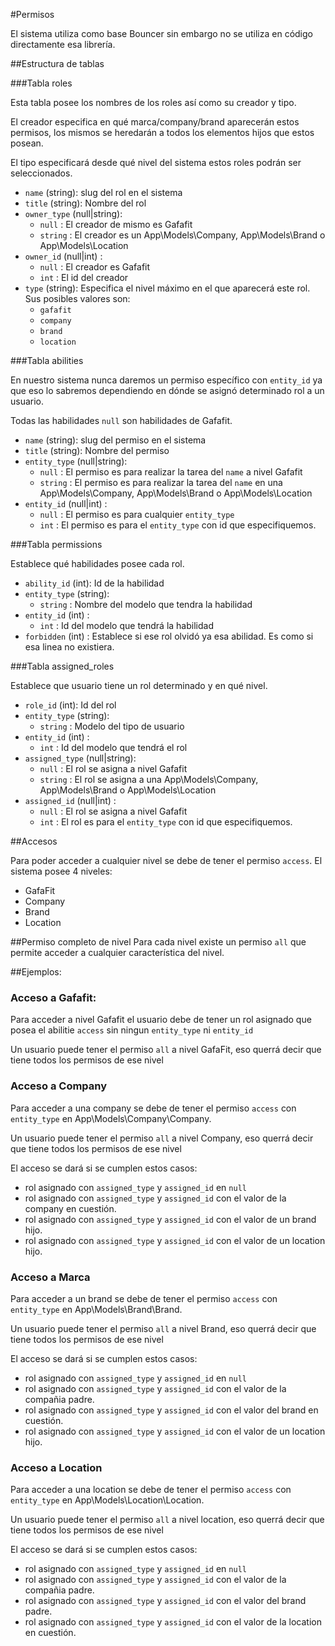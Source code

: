 #Permisos

El sistema utiliza como base Bouncer sin embargo no se utiliza en código directamente esa librería.

##Estructura de tablas 

###Tabla roles

Esta tabla posee los nombres de los roles así como su creador y tipo.

El creador especifica en qué marca/company/brand aparecerán estos permisos, los mismos se heredarán a todos los elementos hijos que estos posean.

El tipo especificará desde qué nivel del sistema estos roles podrán ser seleccionados.

- `name` (string): slug del rol en el sistema
- `title` (string): Nombre del rol
- `owner_type` (null|string): 
    - `null` : El creador de mismo es Gafafit
    - `string` : El creador es un App\Models\Company, App\Models\Brand o App\Models\Location
- `owner_id` (null|int) : 
    - `null` : El creador es Gafafit
    - `int` : El id del creador
- `type` (string): Especifica el nivel máximo en el que aparecerá este rol. Sus posibles valores son:
    - `gafafit`
    - `company`
    - `brand`
    - `location`
    
###Tabla abilities

En nuestro sistema nunca daremos un permiso específico con `entity_id` ya que eso lo sabremos dependiendo en dónde se asignó determinado rol a un usuario.

Todas las habilidades `null` son habilidades de Gafafit.

- `name` (string): slug del permiso en el sistema
- `title` (string): Nombre del permiso
- `entity_type` (null|string): 
    - `null` : El permiso es para realizar la tarea del `name` a nivel Gafafit
    - `string` : El permiso es para realizar la tarea del `name`  en una App\Models\Company, App\Models\Brand o App\Models\Location
- `entity_id` (null|int) : 
    - `null` : El permiso es para cualquier `entity_type`
    - `int` : El permiso es para el `entity_type` con id que especifiquemos.
    
###Tabla permissions

Establece qué habilidades posee cada rol.

- `ability_id` (int): Id de la habilidad
- `entity_type` (string): 
    - `string` : Nombre del modelo que tendra la habilidad
- `entity_id` (int) : 
    - `int` : Id del modelo que tendrá la habilidad
- `forbidden` (int) : Establece si ese rol olvidó ya esa abilidad. Es como si esa linea no existiera.

###Tabla assigned_roles

Establece que usuario tiene un rol determinado y en qué nivel.

- `role_id` (int): Id del rol
- `entity_type` (string): 
    - `string` : Modelo del tipo de usuario
- `entity_id` (int) : 
    - `int` : Id del modelo que tendrá el rol
- `assigned_type` (null|string): 
    - `null` : El rol se asigna a nivel Gafafit
    - `string` : El rol se asigna a una App\Models\Company, App\Models\Brand o App\Models\Location
- `assigned_id` (null|int) : 
    - `null` : El rol se asigna a nivel Gafafit
    - `int` : El rol es para el `entity_type` con id que especifiquemos.

    
    
##Accesos

Para poder acceder a cualquier nivel se debe de tener el permiso `access`. El sistema posee 4 niveles:
- GafaFit
- Company
- Brand
- Location

##Permiso completo de nivel
Para cada nivel existe un permiso `all` que permite acceder a cualquier característica del nivel.

##Ejemplos:

### Acceso a Gafafit:
Para acceder a nivel Gafafit el usuario debe de tener 
un rol asignado que posea el abilitie `access` sin ningun `entity_type` ni `entity_id`

Un usuario puede tener el permiso `all` a nivel GafaFit, eso querrá decir que tiene todos los permisos de ese nivel

### Acceso a Company

Para acceder a una company se debe de tener el permiso `access` con `entity_type` en App\Models\Company\Company.

Un usuario puede tener el permiso `all` a nivel Company, eso querrá decir que tiene todos los permisos de ese nivel

El acceso se dará si se cumplen estos casos:
 - rol asignado con `assigned_type` y `assigned_id` en `null`
 - rol asignado con `assigned_type` y `assigned_id` con el valor de la company en cuestión.
 - rol asignado con `assigned_type` y `assigned_id` con el valor de un brand hijo.
 - rol asignado con `assigned_type` y `assigned_id` con el valor de un location hijo.

### Acceso a Marca

Para acceder a un brand se debe de tener el permiso `access` con `entity_type` en App\Models\Brand\Brand.

Un usuario puede tener el permiso `all` a nivel Brand, eso querrá decir que tiene todos los permisos de ese nivel

El acceso se dará si se cumplen estos casos:
 - rol asignado con `assigned_type` y `assigned_id` en `null`
 - rol asignado con `assigned_type` y `assigned_id` con el valor de la compañia padre.
 - rol asignado con `assigned_type` y `assigned_id` con el valor del brand en cuestión.
 - rol asignado con `assigned_type` y `assigned_id` con el valor de un location hijo.

### Acceso a Location

Para acceder a una location se debe de tener el permiso `access` con `entity_type` en App\Models\Location\Location.

Un usuario puede tener el permiso `all` a nivel location, eso querrá decir que tiene todos los permisos de ese nivel

El acceso se dará si se cumplen estos casos:
 - rol asignado con `assigned_type` y `assigned_id` en `null`
 - rol asignado con `assigned_type` y `assigned_id` con el valor de la compañia padre.
 - rol asignado con `assigned_type` y `assigned_id` con el valor del brand padre.
 - rol asignado con `assigned_type` y `assigned_id` con el valor de la location en cuestión.
